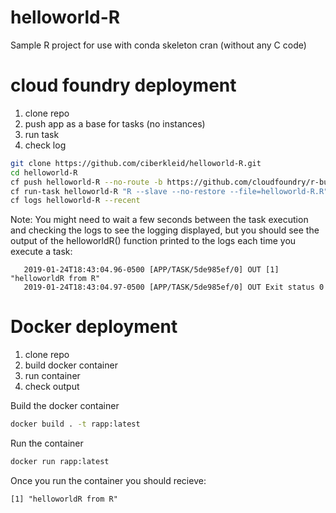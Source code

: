 # helloworld-R
Sample R project for use with conda skeleton cran (without any C code)

# cloud foundry deployment

1. clone repo
2. push app as a base for tasks (no instances)
3. run task
4. check log

```sh
git clone https://github.com/ciberkleid/helloworld-R.git
cd helloworld-R
cf push helloworld-R --no-route -b https://github.com/cloudfoundry/r-buildpack.git -c "R --slave --no-restore --file=helloworld-R.R" -i 0
cf run-task helloworld-R "R --slave --no-restore --file=helloworld-R.R" helloworld-R-task
cf logs helloworld-R --recent
```

Note: You might need to wait a few seconds between the task execution and checking the logs to see the logging displayed, but you should see the output of the helloworldR() function printed to the logs each time you execute a task:

```text
   2019-01-24T18:43:04.96-0500 [APP/TASK/5de985ef/0] OUT [1] "helloworldR from R"
   2019-01-24T18:43:04.97-0500 [APP/TASK/5de985ef/0] OUT Exit status 0
```


# Docker deployment

1. clone repo
2. build docker container
3. run container
4. check output

Build the docker container

```sh
docker build . -t rapp:latest
```

Run the container

```sh
docker run rapp:latest
```

Once you run the container you should recieve:

```text
[1] "helloworldR from R"
```